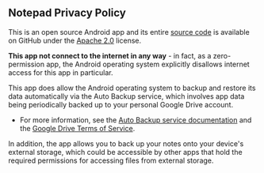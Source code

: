 ## Notepad Privacy Policy

This is an open source Android app and its entire [source code](https://github.com/farmerbb/Notepad) is available on GitHub under the [Apache 2.0](https://github.com/farmerbb/Notepad/blob/master/LICENSE) license.

**This app not connect to the internet in any way** - in fact, as a zero-permission app, the Android operating system explicitly disallows internet access for this app in particular.

This app does allow the Android operating system to backup and restore its data automatically via the Auto Backup service, which involves app data being periodically backed up to your personal Google Drive account.
* For more information, see the [Auto Backup service documentation](https://developer.android.com/guide/topics/data/autobackup) and the [Google Drive Terms of Service](https://www.google.com/drive/terms-of-service/).

In addition, the app allows you to back up your notes onto your device's external storage, which could be accessible by other apps that hold the required permissions for accessing files from external storage.

